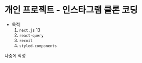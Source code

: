 # 개인 프로젝트 - 인스타그램 클론 코딩

+ 목적
  1. `next.js` 13
  2. `react-query`
  3. `recoil`
  4. `styled-components`

나중에 작성
